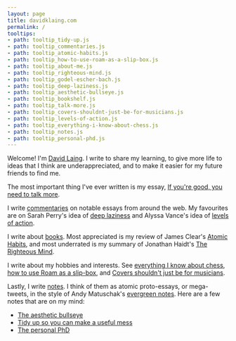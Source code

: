 ```yaml
---
layout: page
title: davidklaing.com
permalink: /
tooltips: 
- path: tooltip_tidy-up.js
- path: tooltip_commentaries.js
- path: tooltip_atomic-habits.js
- path: tooltip_how-to-use-roam-as-a-slip-box.js
- path: tooltip_about-me.js
- path: tooltip_righteous-mind.js
- path: tooltip_godel-escher-bach.js
- path: tooltip_deep-laziness.js
- path: tooltip_aesthetic-bullseye.js
- path: tooltip_bookshelf.js
- path: tooltip_talk-more.js
- path: tooltip_covers-shouldnt-just-be-for-musicians.js
- path: tooltip_levels-of-action.js
- path: tooltip_everything-i-know-about-chess.js
- path: tooltip_notes.js
- path: tooltip_personal-phd.js
---
```


Welcome! I'm <a id="about-me" class="internal-link" href="/about-me/">David Laing</a>. I write to share my learning, to give more life to ideas that I think are underappreciated, and to make it easier for my future friends to find me.

The most important thing I've ever written is my essay, <a id="talk-more" class="internal-link" href="/talk-more/">If you're good, you need to talk more</a>.

I write <a id="commentaries" class="internal-link" href="/commentaries/">commentaries</a> on notable essays from around the web. My favourites are on Sarah Perry's idea of <a id="deep-laziness" class="internal-link" href="/deep-laziness/">deep laziness</a> and Alyssa Vance's idea of <a id="levels-of-action" class="internal-link" href="/levels-of-action/">levels of action</a>.

I write about <a id="bookshelf" class="internal-link" href="/bookshelf/">books</a>. Most appreciated is my review of James Clear's <a id="atomic-habits" class="internal-link" href="/atomic-habits/">Atomic Habits</a>, and most underrated is my summary of Jonathan Haidt's <a id="righteous-mind" class="internal-link" href="/righteous-mind/">The Righteous Mind</a>.

I write about my hobbies and interests. See <a id="everything-i-know-about-chess" class="internal-link" href="/everything-i-know-about-chess/">everything I know about chess</a>, <a id="how-to-use-roam-as-a-slip-box" class="internal-link" href="/how-to-use-roam-as-a-slip-box/">how to use Roam as a slip-box</a>, and <a id="covers-shouldnt-just-be-for-musicians" class="internal-link" href="/covers-shouldnt-just-be-for-musicians/">Covers shouldn't just be for musicians</a>.

Lastly, I write <a id="notes" class="internal-link" href="/notes/">notes</a>. I think of them as atomic proto-essays, or mega-tweets, in the style of Andy Matuschak's <a class="external-link" href="https://notes.andymatuschak.org/z4SDCZQeRo4xFEQ8H4qrSqd68ucpgE6LU155C">evergreen notes</a>. Here are a few notes that are on my mind:

* <a id="aesthetic-bullseye" class="internal-link" href="/aesthetic-bullseye/">The aesthetic bullseye</a>
* <a id="tidy-up" class="internal-link" href="/tidy-up/">Tidy up so you can make a useful mess</a>
* <a id="personal-phd" class="internal-link" href="/personal-phd/">The personal PhD</a>
